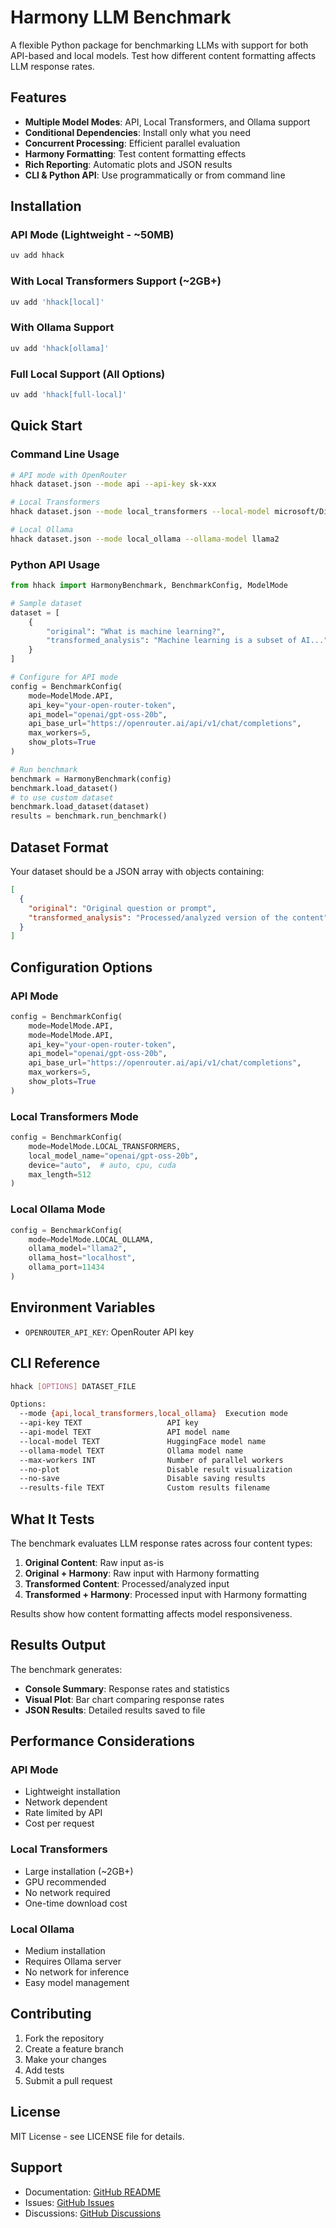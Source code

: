 # Harmony LLM Benchmark

A flexible Python package for benchmarking LLMs with support for both API-based and local models. Test how different content formatting affects LLM response rates.

## Features

- **Multiple Model Modes**: API, Local Transformers, and Ollama support
- **Conditional Dependencies**: Install only what you need
- **Concurrent Processing**: Efficient parallel evaluation
- **Harmony Formatting**: Test content formatting effects
- **Rich Reporting**: Automatic plots and JSON results
- **CLI & Python API**: Use programmatically or from command line

## Installation

### API Mode (Lightweight - ~50MB)
```bash
uv add hhack
```

### With Local Transformers Support (~2GB+)
```bash
uv add 'hhack[local]'
```

### With Ollama Support
```bash
uv add 'hhack[ollama]'
```

### Full Local Support (All Options)
```bash
uv add 'hhack[full-local]'
```

## Quick Start

### Command Line Usage

```bash
# API mode with OpenRouter
hhack dataset.json --mode api --api-key sk-xxx

# Local Transformers
hhack dataset.json --mode local_transformers --local-model microsoft/DialoGPT-medium

# Local Ollama
hhack dataset.json --mode local_ollama --ollama-model llama2
```

### Python API Usage

```python
from hhack import HarmonyBenchmark, BenchmarkConfig, ModelMode

# Sample dataset
dataset = [
    {
        "original": "What is machine learning?",
        "transformed_analysis": "Machine learning is a subset of AI..."
    }
]

# Configure for API mode
config = BenchmarkConfig(
    mode=ModelMode.API,
    api_key="your-open-router-token",
    api_model="openai/gpt-oss-20b",
    api_base_url="https://openrouter.ai/api/v1/chat/completions",
    max_workers=5,
    show_plots=True
)

# Run benchmark
benchmark = HarmonyBenchmark(config)
benchmark.load_dataset()
# to use custom dataset
benchmark.load_dataset(dataset)
results = benchmark.run_benchmark()
```

## Dataset Format

Your dataset should be a JSON array with objects containing:

```json
[
  {
    "original": "Original question or prompt",
    "transformed_analysis": "Processed/analyzed version of the content"
  }
]
```

## Configuration Options

### API Mode
```python
config = BenchmarkConfig(
    mode=ModelMode.API,
    mode=ModelMode.API,
    api_key="your-open-router-token",
    api_model="openai/gpt-oss-20b",
    api_base_url="https://openrouter.ai/api/v1/chat/completions",
    max_workers=5,
    show_plots=True
)
```

### Local Transformers Mode
```python
config = BenchmarkConfig(
    mode=ModelMode.LOCAL_TRANSFORMERS,
    local_model_name="openai/gpt-oss-20b",
    device="auto",  # auto, cpu, cuda
    max_length=512
)
```

### Local Ollama Mode
```python
config = BenchmarkConfig(
    mode=ModelMode.LOCAL_OLLAMA,
    ollama_model="llama2",
    ollama_host="localhost",
    ollama_port=11434
)
```

## Environment Variables

- `OPENROUTER_API_KEY`: OpenRouter API key

## CLI Reference

```bash
hhack [OPTIONS] DATASET_FILE

Options:
  --mode {api,local_transformers,local_ollama}  Execution mode
  --api-key TEXT                   API key
  --api-model TEXT                 API model name
  --local-model TEXT               HuggingFace model name
  --ollama-model TEXT              Ollama model name
  --max-workers INT                Number of parallel workers
  --no-plot                        Disable result visualization
  --no-save                        Disable saving results
  --results-file TEXT              Custom results filename
```

## What It Tests

The benchmark evaluates LLM response rates across four content types:

1. **Original Content**: Raw input as-is
2. **Original + Harmony**: Raw input with Harmony formatting
3. **Transformed Content**: Processed/analyzed input
4. **Transformed + Harmony**: Processed input with Harmony formatting

Results show how content formatting affects model responsiveness.

## Results Output

The benchmark generates:
- **Console Summary**: Response rates and statistics
- **Visual Plot**: Bar chart comparing response rates
- **JSON Results**: Detailed results saved to file

## Performance Considerations

### API Mode
- Lightweight installation
- Network dependent
- Rate limited by API
- Cost per request

### Local Transformers
- Large installation (~2GB+)
- GPU recommended
- No network required
- One-time download cost

### Local Ollama
- Medium installation
- Requires Ollama server
- No network for inference
- Easy model management

## Contributing

1. Fork the repository
2. Create a feature branch
3. Make your changes
4. Add tests
5. Submit a pull request

## License

MIT License - see LICENSE file for details.

## Support

- Documentation: [GitHub README](https://github.com/APerson101/hhack)
- Issues: [GitHub Issues](https://github.com/APerson101/hhack/issues)
- Discussions: [GitHub Discussions](https://github.com/APerson101/hhack/discussions)